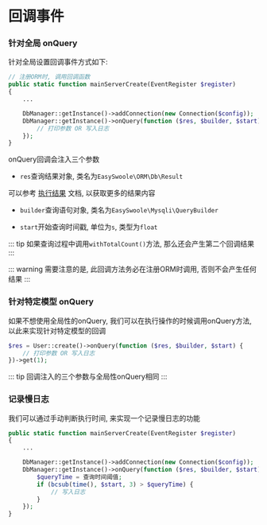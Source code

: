 # 回调事件

### 针对全局 onQuery

针对全局设置回调事件方式如下:

```php
// 注册ORM时, 调用回调函数
public static function mainServerCreate(EventRegister $register)
{
    ...

    DbManager::getInstance()->addConnection(new Connection($config));
    DbManager::getInstance()->onQuery(function ($res, $builder, $start) {
        // 打印参数 OR 写入日志
    });
}
```

onQuery回调会注入三个参数

- `res`查询结果对象, 类名为`EasySwoole\ORM\Db\Result`

可以参考 [执行结果](../lastResult.md) 文档, 以获取更多的结果内容

- `builder`查询语句对象, 类名为`EasySwoole\Mysqli\QueryBuilder`

- `start`开始查询时间戳, 单位为`s`, 类型为`float`

::: tip
如果查询过程中调用`withTotalCount()`方法, 那么还会产生第二个回调结果
:::

::: warning
需要注意的是, 此回调方法务必在注册ORM时调用, 否则不会产生任何结果
:::

### 针对特定模型 onQuery

如果不想使用全局性的onQuery, 我们可以在执行操作的时候调用onQuery方法, 以此来实现针对特定模型的回调

```php
$res = User::create()->onQuery(function ($res, $builder, $start) {
    // 打印参数 OR 写入日志
})->get(1);
```

::: tip
回调注入的三个参数与全局性onQuery相同
:::

### 记录慢日志

我们可以通过手动判断执行时间, 来实现一个记录慢日志的功能
```php
public static function mainServerCreate(EventRegister $register)
{
    ...

    DbManager::getInstance()->addConnection(new Connection($config));
    DbManager::getInstance()->onQuery(function ($res, $builder, $start) {
        $queryTime = 查询时间阈值;
        if (bcsub(time(), $start, 3) > $queryTime) {
            // 写入日志
        }
    });
}
```
